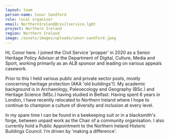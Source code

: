 ```yaml
---
layout: team
person-name: Conor Sandford
role: local organiser
email: NorthernIreland@civilservice.lgbt
project: Northern Ireland
region: Northern Ireland
image: /assets/images/uploads/conor-sandford.jpeg
---
```

Hi, Conor here. I joined the Civil Service 'propper' in 2020 as a Senior Heritage Policy Advisor at the Department of Digital, Culture, Media and Sport, working primarily as an ALB sponsor and leading on various appeals casework.  

Prior to this I held various public and private sector posts, mostly concerning heritage protection (AKA 'old buildings'!).  My academic background is in Archaeology, Paleoecology and Geography (BSc.) and Heritage Science (MSc.) having studied in Belfast. Having spent 6 years in London, I have recently relocated to Northern Ireland where I hope to continue to champion a culture of diversity and inclusion at every level.  

In my spare time I can be found in a beekeeping suit or in a blacksmith's forge, between unpaid work as the Chair of a community organisation. I also currently hold a Public Appointment to the Northern Ireland Historic Buildings Council. I’m driven by 'making a difference'.